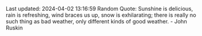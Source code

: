Last updated: 2024-04-02 13:16:59
Random Quote: Sunshine is delicious, rain is refreshing, wind braces us up, snow is exhilarating; there is really no such thing as bad weather, only different kinds of good weather. - John Ruskin